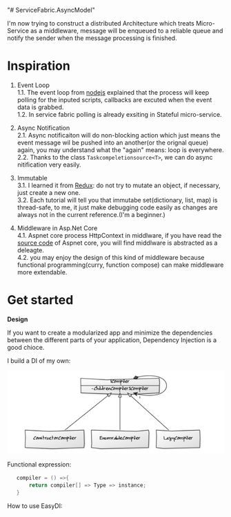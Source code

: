"# ServiceFabric.AsyncModel" 

I'm now trying to construct a distributed Architecture which treats Micro-Service as a middleware, message will be enqueued to a reliable queue and notify the sender when the message processing is finished.  

# Inspiration  
 1. Event Loop  
 1.1. The event loop from [nodejs](https://nodejs.org/en/docs/guides/event-loop-timers-and-nexttick/) explained that the process will keep polling for the inputed scripts, callbacks are excuted when the event data is grabbed.  
 1.2. In service fabric polling is already exsiting in Stateful micro-service.  

2. Async  Notification  
2.1. Async notificaiton will do non-blocking action which just means the event message wil be pushed into an another(or the orignal queue) again,
you may understand what the "again" means: loop is everywhere.   
2.2. Thanks to the class `Taskcompeletionsource<T>`, we can do async nitification very easily.

3. Immutable  
3.1. I learned it from [Redux](http://redux.js.org/): do not try to mutate an object, if necessary, just create a new one.  
3.2. Each tutorial will tell you that immutabe set(dictionary, list, map) is thread-safe, to me, it just make debugging code easily as changes are always not in the current reference.(I'm a beginner.)

4. Middleware in Asp.Net Core  
4.1.  Aspnet core process HttpContext in middlware, if you have read the [source code](https://github.com/aspnet/HttpAbstractions/blob/594f55947f4c1d0a9d3122e3f39bcfa81199b12a/src/Microsoft.AspNetCore.Http/Internal/ApplicationBuilder.cs#L80) of Aspnet core, you will find middlware is abstracted as a deleagte.  
4.2. you may enjoy the design of this kind of middleware because functional programming(curry, function compose) can make middleware more extendable.

# Get started

**Design**  

If you want to create a modularized app and minimize the dependencies between the different parts of your application, Dependency Injection is a good chioce.

I build a DI of my own: 

![DI image](/resources/compiler.png)


Functional expression:
```csharp
   compiler = () =>{
       return compiler[] => Type => instance;
   }
```

How to use EasyDI:
